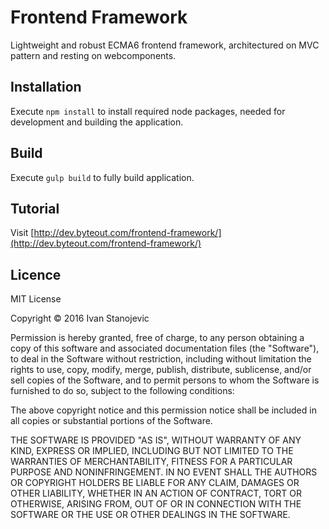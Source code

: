 # Frontend Framework

Lightweight and robust ECMA6 frontend framework, architectured on MVC pattern and resting on webcomponents.

## Installation

Execute ```npm install``` to install required node packages, needed for development and building the application.

## Build

Execute ```gulp build``` to fully build application.

## Tutorial
Visit [http://dev.byteout.com/frontend-framework/](http://dev.byteout.com/frontend-framework/)

## Licence

MIT License

Copyright © 2016 Ivan Stanojevic

Permission is hereby granted, free of charge, to any person obtaining a copy
of this software and associated documentation files (the "Software"), to deal
in the Software without restriction, including without limitation the rights
to use, copy, modify, merge, publish, distribute, sublicense, and/or sell
copies of the Software, and to permit persons to whom the Software is
furnished to do so, subject to the following conditions:

The above copyright notice and this permission notice shall be included in all
copies or substantial portions of the Software.

THE SOFTWARE IS PROVIDED "AS IS", WITHOUT WARRANTY OF ANY KIND, EXPRESS OR
IMPLIED, INCLUDING BUT NOT LIMITED TO THE WARRANTIES OF MERCHANTABILITY,
FITNESS FOR A PARTICULAR PURPOSE AND NONINFRINGEMENT. IN NO EVENT SHALL THE
AUTHORS OR COPYRIGHT HOLDERS BE LIABLE FOR ANY CLAIM, DAMAGES OR OTHER
LIABILITY, WHETHER IN AN ACTION OF CONTRACT, TORT OR OTHERWISE, ARISING FROM,
OUT OF OR IN CONNECTION WITH THE SOFTWARE OR THE USE OR OTHER DEALINGS IN THE
SOFTWARE.